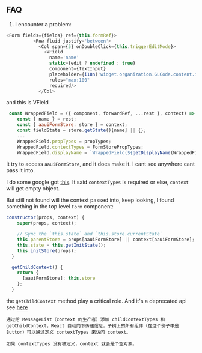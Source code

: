 ## FAQ
1. I encounter a problem:  

```js
<Form fields={fields} ref={this.formRef}>
          <Row fluid justify='between'>
            <Col span={5} onDoubleClick={this.triggerEditMode}>
              <VField
                name='name'
                static={edit ? undefined : true}
                component={TextInput}
                placeholder={i18n('widget.organization.GLCode.content.item.name.placeHolder')}
                rules="max:100"
                required/>
            </Col>
```
and this is VField

```js
 const WrappedField = ({ component, forwardRef, ...rest }, context) => {
    const { name } = rest;
    const { aauiFormStore: store } = context;
    const fieldState = store.getState()[name] || {};
    ...
    WrappedField.propTypes = propTypes;
    WrappedField.contextTypes = FormStorePropTypes;
    WrappedField.displayName = `WrappedField(${getDisplayName(WrappedField)})`;
```
It try to access `aauiFormStore`, and it does make it. I cant see anywhere cant pass it into.

I do some google got [this](https://hashnode.com/post/what-are-contexttypes-and-proptypes-and-how-do-you-use-them-in-your-react-apps-cirzy87uy00ln5j53nmu3z024). It said `contextTypes` is required or else, `context` will get empty object.

But still not found will the context passed into, keep looking, I found something in the top level `Form` component:

```js
constructor(props, context) {
    super(props, context);

    // Sync the `this.state` and `this.store.currentState`
    this.parentStore = props[aauiFormStore] || context[aauiFormStore];
    this.state = this.getInitState();
    this.initStore(props);
  }

  getChildContext() {
    return {
      [aauiFormStore]: this.store
    };
  }
```

the `getChildContext` method play a critical role. And it's a deprecated api see [here](https://zh-hans.reactjs.org/docs/legacy-context.html)

    通过给 MessageList（context 的生产者）添加 childContextTypes 和 getChildContext，React 自动向下传递信息，子树上的所有组件（在这个例子中是 Button）可以通过定义 contextTypes 来访问 context。

    如果 contextTypes 没有被定义，context 就会是个空对象。